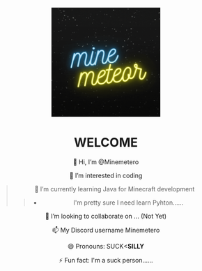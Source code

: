 <br>
<div align="center">
  <a href="https://github.com/Minemetero/Minemetero">
    <img src="head.gif" alt="head" width="250" height="250">
  </a>
</br>

# WELCOME
  
👋 Hi, I’m @Minemetero

👀 I’m interested in coding
>
>🌱 I’m currently learning Java for Minecraft development
>> - I'm pretty sure I need learn Pyhton......
>
💞️ I’m looking to collaborate on ... (Not Yet)

📫 My Discord username Minemetero

😄 Pronouns: SUCK<**SILLY**

⚡ Fun fact: I'm a suck person...... 
<!---
Minemetero/Minemetero is a ✨ special ✨ repository because its `README.md` (this file) appears on your GitHub profile.
You can click the Preview link to take a look at your changes.
--->
